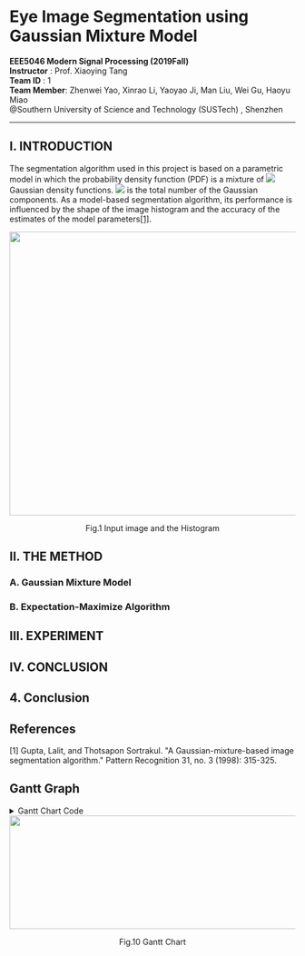 # Eye Image Segmentation using Gaussian Mixture Model

**EEE5046 Modern Signal Processing (2019Fall)**\
**Instructor** : Prof. Xiaoying Tang\
**Team ID** : 1\
**Team Member**: Zhenwei Yao, Xinrao Li, Yaoyao Ji, Man Liu, Wei Gu, Haoyu Miao\
@Southern University of Science and Technology (SUSTech) , Shenzhen
- - -

## I. INTRODUCTION
The segmentation algorithm used in this project is based on a parametric model in which the probability density function (PDF) is a mixture of <img src="https://latex.codecogs.com/gif.latex?K" />  Gaussian density functions. <img src="https://latex.codecogs.com/gif.latex?K" />  is the total number of the Gaussian components. As a model-based segmentation algorithm, its performance is influenced by the shape of the image histogram and the accuracy of the estimates of the model parameters[[1]](#1).
<div align=center>
<img src="https://github.com/zjumhy97/MSP_Fa19_Proj_Team_1/blob/master/pic/Image_and_Histogram.jpg" width="1000" height = "500" >

Fig.1 Input image and the Histogram
</div>



## II. THE METHOD

### A. Gaussian Mixture Model






### B. Expectation-Maximize Algorithm



## III. EXPERIMENT




## IV. CONCLUSION



## 4. Conclusion

## References
<a id="1">[1]</a> 
Gupta, Lalit, and Thotsapon Sortrakul. 
"A Gaussian-mixture-based image segmentation algorithm." Pattern Recognition 31, no. 3 (1998): 315-325.



## Gantt Graph
<details>
<summary>Gantt Chart Code</summary>
gantt
        dateFormat  YYYY-MM-DD
        section Team 1
        title Eye Image Segment Project
        Literature review       :active,      2019-12-12,2019-12-22
        Experiment                :active,    2019-12-14,2019-12-24
        Write Paper               :active,      2019-12-17,2019-12-25     
        Presentation              :crit,      2019-12-25, 1d

https://mermaidjs.github.io/mermaid-live-editor/
</details>
<div align=center>
<img src="https://github.com/zjumhy97/MSP_Fa19_Proj_Team_1/blob/master/pic/GanttChart.png" width="1400" height = "200" >

Fig.10 Gantt Chart
</div>

























